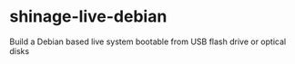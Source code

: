 # shinage-live-debian
Build a Debian based live system bootable from USB flash drive or optical disks
